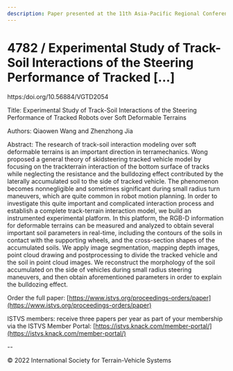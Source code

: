```yaml
---
description: Paper presented at the 11th Asia-Pacific Regional Conference of the ISTVS
---
```


# 4782 / Experimental Study of Track-Soil Interactions of the Steering Performance of Tracked \[...]

https:/doi.org/10.56884/VGTD2054

Title: Experimental Study of Track-Soil Interactions of the Steering Performance of Tracked Robots over Soft Deformable Terrains

Authors: Qiaowen Wang and Zhenzhong Jia

Abstract: The research of track-soil interaction modeling over soft deformable terrains is an important direction in terramechanics. Wong proposed a general theory of skidsteering tracked vehicle model by focusing on the trackterrain interaction of the bottom surface of tracks while neglecting the resistance and the bulldozing effect contributed by the laterally accumulated soil to the side of tracked vehicle. The phenomenon becomes nonnegligible and sometimes significant during small radius turn maneuvers, which are quite common in robot motion planning. In order to investigate this quite important and complicated interaction process and establish a complete track-terrain interaction model, we build an instrumented experimental platform. In this platform, the RGB-D information for deformable terrains can be measured and analyzed to obtain several important soil parameters in real-time, including the contours of the soils in contact with the supporting wheels, and the cross-section shapes of the accumulated soils. We apply image segmentation, mapping depth images, point cloud drawing and postprocessing to divide the tracked vehicle and the soil in point cloud images. We reconstruct the morphology of the soil accumulated on the side of vehicles during small radius steering maneuvers, and then obtain aforementioned parameters in order to explain the bulldozing effect.

Order the full paper: [https://www.istvs.org/proceedings-orders/paper](https://www.istvs.org/proceedings-orders/paper)

ISTVS members: receive three papers per year as part of your membership via the ISTVS Member Portal: [https://istvs.knack.com/member-portal/](https://istvs.knack.com/member-portal/)

\--

© 2022 International Society for Terrain-Vehicle Systems
